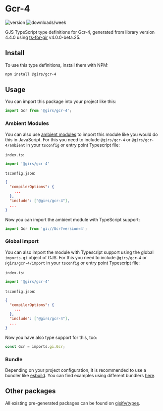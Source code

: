 
# Gcr-4

![version](https://img.shields.io/npm/v/@girs/gcr-4)
![downloads/week](https://img.shields.io/npm/dw/@girs/gcr-4)


GJS TypeScript type definitions for Gcr-4, generated from library version 4.4.0 using [ts-for-gir](https://github.com/gjsify/ts-for-gir) v4.0.0-beta.25.

## Install

To use this type definitions, install them with NPM:
```bash
npm install @girs/gcr-4
```

## Usage

You can import this package into your project like this:
```ts
import Gcr from '@girs/gcr-4';
```

### Ambient Modules

You can also use [ambient modules](https://github.com/gjsify/ts-for-gir/tree/main/packages/cli#ambient-modules) to import this module like you would do this in JavaScript.
For this you need to include `@girs/gcr-4` or `@girs/gcr-4/ambient` in your `tsconfig` or entry point Typescript file:

`index.ts`:
```ts
import '@girs/gcr-4'
```

`tsconfig.json`:
```json
{
  "compilerOptions": {
    ...
  },
  "include": ["@girs/gcr-4"],
  ...
}
```

Now you can import the ambient module with TypeScript support: 

```ts
import Gcr from 'gi://Gcr?version=4';
```

### Global import

You can also import the module with Typescript support using the global `imports.gi` object of GJS.
For this you need to include `@girs/gcr-4` or `@girs/gcr-4/import` in your `tsconfig` or entry point Typescript file:

`index.ts`:
```ts
import '@girs/gcr-4'
```

`tsconfig.json`:
```json
{
  "compilerOptions": {
    ...
  },
  "include": ["@girs/gcr-4"],
  ...
}
```

Now you have also type support for this, too:

```ts
const Gcr = imports.gi.Gcr;
```

### Bundle

Depending on your project configuration, it is recommended to use a bundler like [esbuild](https://esbuild.github.io/). You can find examples using different bundlers [here](https://github.com/gjsify/ts-for-gir/tree/main/examples).

## Other packages

All existing pre-generated packages can be found on [gjsify/types](https://github.com/gjsify/types).

